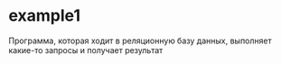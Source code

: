 # example1
Программа, которая ходит в реляционную базу данных, выполняет какие-то запросы и получает результат
